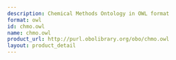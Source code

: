 ```yaml
---
description: Chemical Methods Ontology in OWL format
format: owl
id: chmo.owl
name: chmo.owl
product_url: http://purl.obolibrary.org/obo/chmo.owl
layout: product_detail
---
```

